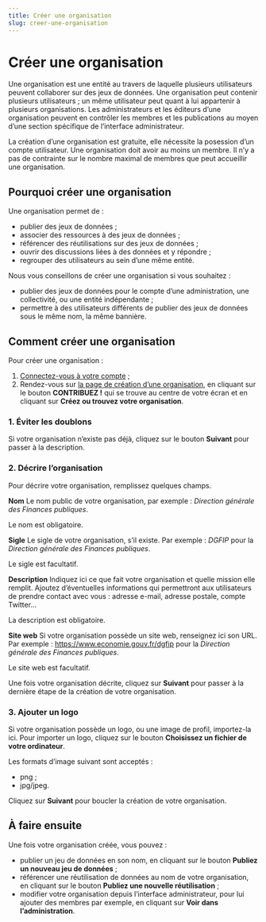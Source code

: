 ```yaml
---
title: Créer une organisation
slug: creer-une-organisation
---
```


# Créer une organisation

Une organisation est une entité au travers de laquelle plusieurs utilisateurs peuvent collaborer sur des jeux de données. Une organisation peut contenir plusieurs utilisateurs ; un même utilisateur peut quant à lui appartenir à plusieurs organisations. Les administrateurs et les éditeurs d’une organisation peuvent en contrôler les membres et les publications au moyen d’une section spécifique de l’interface administrateur.

La création d’une organisation est gratuite, elle nécessite la posession d’un compte utilisateur. Une organisation doit avoir au moins un membre. Il n’y a pas de contrainte sur le nombre maximal de membres que peut accueillir une organisation.

## Pourquoi créer une organisation

Une organisation permet de :

- publier des jeux de données ;
- associer des ressources à des jeux de données ;
- référencer des réutilisations sur des jeux de données ;
- ouvrir des discussions liées à des données et y répondre ;
- regrouper des utilisateurs au sein d’une même entité.

Nous vous conseillons de créer une organisation si vous souhaitez :

- publier des jeux de données pour le compte d’une administration, une collectivité, ou une entité indépendante ;
- permettre à des utilisateurs différents de publier des jeux de données sous le même nom, la même bannière.

## Comment créer une organisation

Pour créer une organisation :

1. [Connectez-vous à votre compte](https://www.data.gouv.fr/fr/login) ;
2. Rendez-vous sur [la page de création d’une organisation](https://www.data.gouv.fr/fr/admin/dataset/new/), en cliquant sur le bouton **CONTRIBUEZ !** qui se trouve au centre de votre écran et en cliquant sur **Créez ou trouvez votre organisation**.

### 1. Éviter les doublons

Si votre organisation n’existe pas déjà, cliquez sur le bouton **Suivant** pour passer à la description.

### 2. Décrire l’organisation

Pour décrire votre organisation, remplissez quelques champs.

**Nom** Le nom public de votre organisation, par exemple : _Direction générale des Finances publiques_.

Le nom est obligatoire.

**Sigle** Le sigle de votre organisation, s’il existe. Par exemple : _DGFIP_ pour la _Direction générale des Finances publiques_.

Le sigle est facultatif.

**Description** Indiquez ici ce que fait votre organisation et quelle mission elle remplit. Ajoutez d’éventuelles informations qui permettront aux utilisateurs de prendre contact avec vous : adresse e-mail, adresse postale, compte Twitter...

La description est obligatoire.

**Site web** Si votre organisation possède un site web, renseignez ici son URL. Par exemple : https://www.economie.gouv.fr/dgfip pour la _Direction générale des Finances publiques_.

Le site web est facultatif.

Une fois votre organisation décrite, cliquez sur **Suivant** pour passer à la dernière étape de la création de votre organisation.

### 3. Ajouter un logo

Si votre organisation possède un logo, ou une image de profil, importez-la ici. Pour importer un logo, cliquez sur le bouton **Choisissez un fichier de votre ordinateur**.

Les formats d’image suivant sont acceptés :

- png ;
- jpg/jpeg.

Cliquez sur **Suivant** pour boucler la création de votre organisation.

## À faire ensuite

Une fois votre organisation créée, vous pouvez :

- publier un jeu de données en son nom, en cliquant sur le bouton **Publiez un nouveau jeu de données** ;
- référencer une réutilisation de données au nom de votre organisation, en cliquant sur le bouton **Publiez une nouvelle réutilisation** ;
- modifier votre organisation depuis l’interface administrateur, pour lui ajouter des membres par exemple, en cliquant sur **Voir dans l’administration**.
